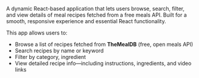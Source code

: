 A dynamic React-based application that lets users browse, search, filter, and view details of meal recipes fetched from a free meals API. Built for a smooth, responsive experience and essential React functionality.


This app allows users to:

- Browse a list of recipes fetched from **TheMealDB** (free, open meals API)
- Search recipes by name or keyword  
- Filter by category, ingredient
- View detailed recipe info—including instructions, ingredients, and video links  
